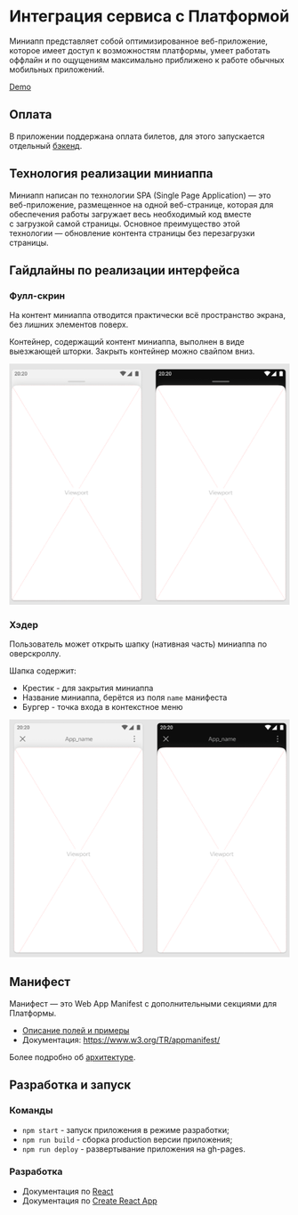 # Интеграция сервиса с Платформой

Миниапп представляет собой оптимизированное веб-приложение, которое имеет доступ к возможностям платформы, умеет работать оффлайн и по ощущениям максимально приближено к работе обычных мобильных приложений.

[Demo](https://yandex.github.io/miniapp-example/)

## Оплата
В приложении поддержана оплата билетов, для этого запускается отдельный [бэкенд](https://github.com/yandex/miniapp-example-backend).

## Технология реализации миниаппа

Миниапп написан по технологии SPA (Single Page Application) — это веб-приложение, размещенное на одной веб-странице, которая для обеспечения работы загружает весь необходимый код вместе с загрузкой самой страницы. Основное преимущество этой технологии — обновление контента страницы без перезагрузки страницы.

## Гайдлайны по реализации интерфейса

### Фулл-скрин

На контент миниаппа отводится практически всё пространство экрана, без лишних элементов поверх.

Контейнер, содержащий контент миниаппа, выполнен в виде выезжающей шторки.
Закрыть контейнер можно свайпом вниз.

<img src='./docs/panel_fullscreen.png' width='640' />

### Хэдер
Пользователь может открыть шапку (нативная часть) миниаппа по оверскроллу.

Шапка содержит:
* Крестик - для закрытия миниаппа
* Название миниаппа, берётся из поля `name` манифеста
* Бургер - точка входа в контекстное меню

<img src='./docs/header_opened.png' width='640' />

## Манифест

Манифест — это Web App Manifest с дополнительными секциями для Платформы.

- [Описание полей и примеры](docs/Manifest.md)
- Документация: https://www.w3.org/TR/appmanifest/

Более подробно об [архитектуре](docs/Architecture.md).

## Разработка и запуск
### Команды

- `npm start` - запуск приложения в режиме разработки;
- `npm run build` - сборка production версии приложения;
- `npm run deploy` - развертывание приложения на gh-pages.

### Разработка

- Документация по [React](https://reactjs.org/)
- Документация по [Create React App](https://facebook.github.io/create-react-app/docs/getting-started/)

